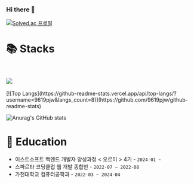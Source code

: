### Hi there 👋

[![Solved.ac
프로필](http://mazassumnida.wtf/api/v2/generate_badge?boj=9619pjw)](https://solved.ac/9619pjw)

# 📚 Stacks
</br>
<p>
   <img src="https://img.shields.io/badge/Java-000000?style=for-the-badge&logo=Java&logoColor=white"></a> &nbsp
 
</p>
[![Top Langs](https://github-readme-stats.vercel.app/api/top-langs/?username=9619pjw&langs_count=8)](https://github.com/9619pjw/github-readme-stats)


![Anurag's GitHub stats](https://github-readme-stats.vercel.app/api?username=9619pjw&show_icons=true&theme=radical)

# 🏫 Education
- 이스트소프트 백엔드 개발자 양성과정 < 오르미 > 4기 - ``2024-01 ~ ``
- 스파르타 코딩클럽 웹 개발 종합반 - ``2022-07 ~ 2022-08`` 
- 가천대학교 컴퓨터공학과 - ``2022-03 ~ 2024-04``
 
<!--
**9619pjw/9619pjw** is a ✨ _special_ ✨ repository because its `README.md` (this file) appears on your GitHub profile.

Here are some ideas to get you started:

- 🔭 I’m currently working on ...
- 🌱 I’m currently learning ...
- 👯 I’m looking to collaborate on ...
- 🤔 I’m looking for help with ...
- 💬 Ask me about ...
- 📫 How to reach me: ...
- 😄 Pronouns: ...
- ⚡ Fun fact: ...
-->

